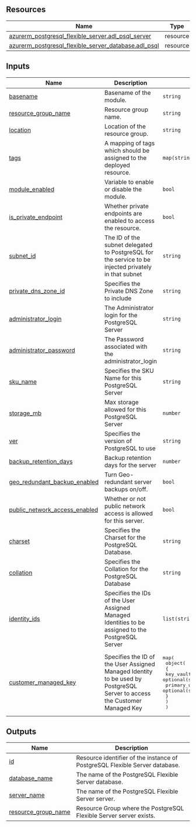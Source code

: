 <!-- BEGIN_TF_DOCS -->
## Resources

| Name | Type |
|------|------|
| [azurerm_postgresql_flexible_server.adl_psql_server](https://registry.terraform.io/providers/hashicorp/azurerm/latest/docs/resources/postgresql_flexible_server) | resource |
| [azurerm_postgresql_flexible_server_database.adl_psql](https://registry.terraform.io/providers/hashicorp/azurerm/latest/docs/resources/postgresql_flexible_server_database) | resource |

## Inputs

| Name | Description | Type | Default | Required |
|------|-------------|------|---------|:--------:|
| <a name="input_basename"></a> [basename](#input\_basename) | Basename of the module. | `string` | n/a | yes |
| <a name="input_resource_group_name"></a> [resource\_group\_name](#input\_resource\_group\_name) | Resource group name. | `string` | n/a | yes |
| <a name="input_location"></a> [location](#input\_location) | Location of the resource group. | `string` | n/a | yes |
| <a name="input_tags"></a> [tags](#input\_tags) | A mapping of tags which should be assigned to the deployed resource. | `map(string)` | `{}` | no |
| <a name="input_module_enabled"></a> [module\_enabled](#input\_module\_enabled) | Variable to enable or disable the module. | `bool` | `true` | no |
| <a name="input_is_private_endpoint"></a> [is\_private\_endpoint](#input\_is\_private\_endpoint) | Whether private endpoints are enabled to access the resource. | `bool` | `true` | no |
| <a name="input_subnet_id"></a> [subnet\_id](#input\_subnet\_id) | The ID of the subnet delegated to PostgreSQL for the service to be injected privately in that subnet | `string` | `""` | no |
| <a name="input_private_dns_zone_id"></a> [private\_dns\_zone\_id](#input\_private\_dns\_zone\_id) | Specifies the Private DNS Zone to include | `string` | `""` | no |
| <a name="input_administrator_login"></a> [administrator\_login](#input\_administrator\_login) | The Administrator login for the PostgreSQL Server | `string` | `"sqladminuser"` | no |
| <a name="input_administrator_password"></a> [administrator\_password](#input\_administrator\_password) | The Password associated with the administrator\_login | `string` | `"ThisIsNotVerySecure!"` | no |
| <a name="input_sku_name"></a> [sku\_name](#input\_sku\_name) | Specifies the SKU Name for this PostgreSQL Server | `string` | `"GP_Standard_D4s_v3"` | no |
| <a name="input_storage_mb"></a> [storage\_mb](#input\_storage\_mb) | Max storage allowed for this PostgreSQL Server | `number` | `65536` | no |
| <a name="input_ver"></a> [ver](#input\_ver) | Specifies the version of PostgreSQL to use | `string` | `"14"` | no |
| <a name="input_backup_retention_days"></a> [backup\_retention\_days](#input\_backup\_retention\_days) | Backup retention days for the server | `number` | `7` | no |
| <a name="input_geo_redundant_backup_enabled"></a> [geo\_redundant\_backup\_enabled](#input\_geo\_redundant\_backup\_enabled) | Turn Geo-redundant server backups on/off. | `bool` | `false` | no |
| <a name="input_public_network_access_enabled"></a> [public\_network\_access\_enabled](#input\_public\_network\_access\_enabled) | Whether or not public network access is allowed for this server. | `bool` | `false` | no |
| <a name="input_charset"></a> [charset](#input\_charset) | Specifies the Charset for the PostgreSQL Database. | `string` | `"UTF8"` | no |
| <a name="input_collation"></a> [collation](#input\_collation) | Specifies the Collation for the PostgreSQL Database | `string` | `"en_US.utf8"` | no |
| <a name="input_identity_ids"></a> [identity\_ids](#input\_identity\_ids) | Specifies the IDs of the User Assigned Managed Identities to be assigned to the PostgreSQL Server | `list(string)` | `[]` | no |
| <a name="input_customer_managed_key"></a> [customer\_managed\_key](#input\_customer\_managed\_key) | Specifies the ID of the User Assigned Managed Identity to be used by PostgreSQL Server to access the Customer Managed Key | <pre>map(<br>    object(<br>      {<br>        key_vault_key_id                  = optional(string)<br>        primary_user_assigned_identity_id = optional(string)<br>      }<br>    )<br>  )</pre> | `{}` | no |

## Outputs

| Name | Description |
|------|-------------|
| <a name="output_id"></a> [id](#output\_id) | Resource identifier of the instance of PostgreSQL Flexible Server database. |
| <a name="output_database_name"></a> [database\_name](#output\_database\_name) | The name of the PostgreSQL Flexible Server database. |
| <a name="output_server_name"></a> [server\_name](#output\_server\_name) | The name of the PostgreSQL Flexible Server server. |
| <a name="output_resource_group_name"></a> [resource\_group\_name](#output\_resource\_group\_name) | Resource Group where the PostgreSQL Flexible Server server exists. |
<!-- END_TF_DOCS -->